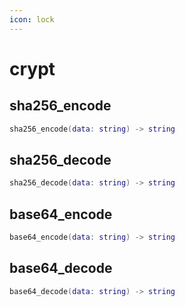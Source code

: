 ```yaml
---
icon: lock
---
```


# crypt

## sha256\_encode

```lua
sha256_encode(data: string) -> string
```

## sha256\_decode

```lua
sha256_decode(data: string) -> string
```

## base64\_encode

```lua
base64_encode(data: string) -> string
```

## base64\_decode

```lua
base64_decode(data: string) -> string
```
